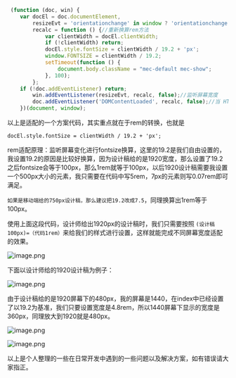 
```js
 (function (doc, win) {
    var docEl = doc.documentElement,
        resizeEvt = 'orientationchange' in window ? 'orientationchange' : 'resize',
        recalc = function () {//重新换算rem方法
            var clientWidth = docEl.clientWidth;
            if (!clientWidth) return;         
            docEl.style.fontSize = clientWidth / 19.2 + 'px';
            window.FONTSIZE = clientWidth / 19.2;
            setTimeout(function () {
                document.body.className = "mec-default mec-show";
            }, 100);
        };
    if (!doc.addEventListener) return;
        win.addEventListener(resizeEvt, recalc, false);//监听屏幕宽度
        doc.addEventListener('DOMContentLoaded', recalc, false);//当 HTML 文档被完全解析并且所有延迟脚本都已下载并执行时触发该事件
    })(document, window);
```
以上是适配的一个方案代码，其实重点就在于rem的转换，也就是

`docEl.style.fontSize = clientWidth / 19.2 + 'px';`



rem适配原理：监听屏幕变化进行fontsize换算，这里的19.2是我们自由设置的，我设置19.2的原因是比较好换算，因为设计稿给的是1920宽度，那么设置了19.2之后fontsize会等于100px，那么1rem就等于100px，以后1920设计稿需要我设置一个500px大小的元素，我只需要在代码中写5rem，7px的元素则写0.07rem即可满足。

`如果是移动端给的750px设计稿，那么建议把19.2改成7.5`，同理换算出1rem等于100px。


使用上面这段代码，设计师给出1920px的设计稿时，我们只需要按照
`(设计稿100px)=（代码1rem）`来给我们的样式进行设置，这样就能完成不同屏幕宽度适配的效果。


![image.png](https://p1-juejin.byteimg.com/tos-cn-i-k3u1fbpfcp/4b0a010ac8b74cf7bba40b4801ff22ff~tplv-k3u1fbpfcp-watermark.image?)

下面以设计师给的1920设计稿为例子：

![image.png](https://p9-juejin.byteimg.com/tos-cn-i-k3u1fbpfcp/00833ce3546f493f83b64b91258c7c93~tplv-k3u1fbpfcp-watermark.image?)

由于设计稿给的是1920屏幕下的480px，我的屏幕是1440，在index中已经设置了以19.2为基准，我们只要设置宽度是4.8rem，所以1440屏幕下显示的宽度是360px，同理放大到1920就是480px。

![image.png](https://p1-juejin.byteimg.com/tos-cn-i-k3u1fbpfcp/f2f2a8f9b3e349149c0e552e271be3d0~tplv-k3u1fbpfcp-watermark.image?)


![image.png](https://p9-juejin.byteimg.com/tos-cn-i-k3u1fbpfcp/fe04b26a17f94863a342380792f3bfb0~tplv-k3u1fbpfcp-watermark.image?)


以上是个人整理的一些在日常开发中遇到的一些问题以及解决方案，如有错误请大家指正。
